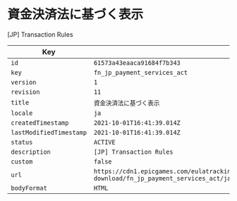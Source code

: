 # 資金決済法に基づく表示

[JP] Transaction Rules

| Key | Value |
| --- | ----- |
| `id` | `61573a43eaaca91684f7b343` |
| `key` | `fn_jp_payment_services_act` |
| `version` | `1` |
| `revision` | `11` |
| `title` | `資金決済法に基づく表示` |
| `locale` | `ja` |
| `createdTimestamp` | `2021-10-01T16:41:39.014Z` |
| `lastModifiedTimestamp` | `2021-10-01T16:41:39.014Z` |
| `status` | `ACTIVE` |
| `description` | `[JP] Transaction Rules` |
| `custom` | `false` |
| `url` | `https://cdn1.epicgames.com/eulatracking-download/fn_jp_payment_services_act/ja/v1/r11/04347452d7232626d6a8babb7709b640.pdf` |
| `bodyFormat` | `HTML` |
